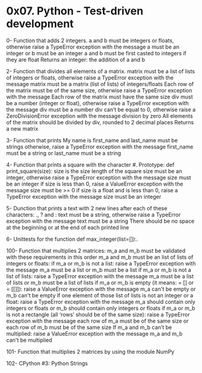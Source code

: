 # 0x07. Python - Test-driven development

0- Function that adds 2 integers.
a and b must be integers or floats, otherwise raise a TypeError exception with the message a must be an integer or b must be an integer
a and b must be first casted to integers if they are float
Returns an integer: the addition of a and b

2- Function that divides all elements of a matrix.
matrix must be a list of lists of integers or floats, otherwise raise a TypeError exception with the message matrix must be a matrix (list of lists) of integers/floats
Each row of the matrix must be of the same size, otherwise raise a TypeError exception with the message Each row of the matrix must have the same size
div must be a number (integer or float), otherwise raise a TypeError exception with the message div must be a number
div can’t be equal to 0, otherwise raise a ZeroDivisionError exception with the message division by zero
All elements of the matrix should be divided by div, rounded to 2 decimal places
Returns a new matrix

3- Function that prints My name is <first name> <last name>
first_name and last_name must be strings otherwise, raise a TypeError exception with the message first_name must be a string or last_name must be a string

4- Function that prints a square with the character #.
Prototype: def print_square(size):
size is the size length of the square
size must be an integer, otherwise raise a TypeError exception with the message size must be an integer
if size is less than 0, raise a ValueError exception with the message size must be >= 0
if size is a float and is less than 0, raise a TypeError exception with the message size must be an integer

5- Dunction that prints a text with 2 new lines after each of these characters: ., ? and :
text must be a string, otherwise raise a TypeError exception with the message text must be a string
There should be no space at the beginning or at the end of each printed line

6- Unittests for the function def max_integer(list=[]):.

100- Function that multiplies 2 matrices:
m_a and m_b must be validated with these requirements in this order
m_a and m_b must be an list of lists of integers or floats:
    if m_a or m_b is not a list: raise a TypeError exception with the message m_a must be a list or m_b must be a list
    if m_a or m_b is not a list of lists: raise a TypeError exception with the message m_a must be a list of lists or m_b must be a list of lists
    if m_a or m_b is empty (it means: = [] or = [[]]): raise a ValueError exception with the message m_a can't be empty or m_b can't be empty
    if one element of those list of lists is not an integer or a float: raise a TypeError exception with the message m_a should contain only integers or floats or m_b should contain only integers or floats
    if m_a or m_b is not a rectangle (all ‘rows’ should be of the same size): raise a TypeError exception with the message each row of m_a must be of the same size or each row of m_b must be of the same size
If m_a and m_b can’t be multiplied: raise a ValueError exception with the message m_a and m_b can't be multiplied

101- Function that multiplies 2 matrices by using the module NumPy

102- CPython #3: Python Strings